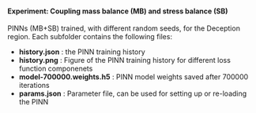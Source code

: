 #### Experiment: Coupling mass balance (MB) and stress balance (SB)
PINNs (MB+SB) trained, with different random seeds, for the Deception region. Each subfolder contains the following files: 
- **history.json** : the PINN training history
- **history.png** : Figure of the PINN training history for different loss function componenets
- **model-700000.weights.h5** : PINN model weights saved after 700000 iterations
- **params.json** : Parameter file, can be used for setting up or re-loading the PINN
